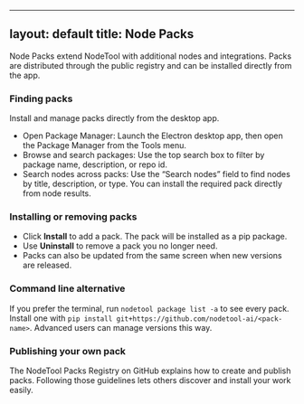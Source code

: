 ______________________________________________________________________

## layout: default title: Node Packs

Node Packs extend NodeTool with additional nodes and integrations. Packs are distributed through the public registry and
can be installed directly from the app.

### Finding packs

Install and manage packs directly from the desktop app.

- Open Package Manager: Launch the Electron desktop app, then open the Package Manager from the Tools menu.
- Browse and search packages: Use the top search box to filter by package name, description, or repo id.
- Search nodes across packs: Use the “Search nodes” field to find nodes by title, description, or type. You can install
  the required pack directly from node results.

### Installing or removing packs

- Click **Install** to add a pack. The pack will be installed as a pip package.
- Use **Uninstall** to remove a pack you no longer need.
- Packs can also be updated from the same screen when new versions are released.

### Command line alternative

If you prefer the terminal, run `nodetool package list -a` to see every pack. Install one with
`pip install git+https://github.com/nodetool-ai/<pack-name>`. Advanced users can manage versions this way.

### Publishing your own pack

The NodeTool Packs Registry on GitHub explains how to create and publish packs. Following those guidelines lets others
discover and install your work easily.
